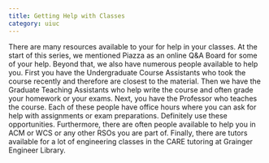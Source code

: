 ```yaml
---
title: Getting Help with Classes
category: uiuc
---
```


There are many resources available to your for help in your classes. At the start of this series, we mentioned Piazza as an online Q&A Board for some of your help. Beyond that, we also have numerous people available to help you. First you have the Undergraduate Course Assistants who took the course recently and therefore are closest to the material. Then we have the Graduate Teaching Assistants who help write the course and often grade your homework or your exams. Next,  you have the Professor who teaches the course. Each of these people have office hours where you can ask for help with assignments or exam preparations. Definitely use these opportunities. Furthermore, there are often people available to help you in ACM or WCS or any other RSOs you are part of. Finally, there are tutors available for a lot of engineering classes in the CARE tutoring at Grainger Engineer Library.
